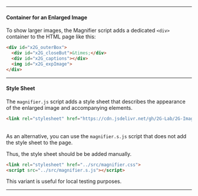 
---

#### Container for an Enlarged Image  

To show larger images, the Magnifier script adds a dedicated `<div>` container to the HTML page like this:  
```html
<div id="x2G_outerBox">
  <div id="x2G_closeBut">&times;</div>
  <div id="x2G_captions"></div>
  <img id="x2G_expImage">
</div>
```

---


#### Style Sheet  

The `magnifier.js` script adds a style sheet that describes the appearance of the enlarged image and accompanying elements.  
```html
<link rel="stylesheet" href="https://cdn.jsdelivr.net/gh/2G-Lab/2G-Image-Magnifier/src/magnifier.css">
```

&nbsp;  
As an alternative, you can use the `magnifier.s.js` script that does not add the style sheet to the page.  

Thus, the style sheet should be be added manually.  
```html
<link rel="stylesheet" href="../src/magnifier.css">
<script src="../src/magnifier.s.js"></script>
```

This variant is useful for local testing purposes.  

---
